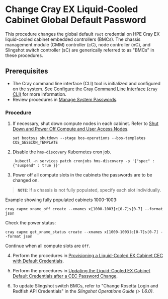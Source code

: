 # Change Cray EX Liquid-Cooled Cabinet Global Default Password

This procedure changes the global default `root` credential on HPE Cray EX liquid-cooled cabinet embedded controllers (BMCs). The chassis management module (CMM) controller (cC), node controller (nC), and Slingshot switch controller (sC) are generically referred to as "BMCs" in these procedures.

## Prerequisites

- The Cray command line interface (CLI) tool is initialized and configured on the system. See [Configure the Cray Command Line Interface (`cray` CLI)](../configure_cray_cli.md) for more information.
- Review procedures in [Manage System Passwords](Manage_System_Passwords.md).

### Procedure

1. If necessary, shut down compute nodes in each cabinet. Refer to [Shut Down and Power Off Compute and User Access Nodes](../power_management/Shut_Down_and_Power_Off_Compute_and_User_Access_Nodes.md).

   ```screen
   sat bootsys shutdown --stage bos-operations --bos-templates COS_SESSION_TEMPLATE
   ```

2. Disable the `hms-discovery` Kubernetes cron job.

   ```screen
    kubectl -n services patch cronjobs hms-discovery -p '{"spec" : {"suspend" : true }}'
    ```

3. Power off all compute slots in the cabinets the passwords are to be changed on.

  > **`NOTE`**: If a chassis is not fully populated, specify each slot individually.

   Example showing fully populated cabinets 1000-1003:

   ```screen
   cray capmc xname_off create --xnames x[1000-1003]c[0-7]s[0-7] --format json
   ```

   Check the power status:

   ```screen
   cray capmc get_xname_status create --xnames x[1000-1003]c[0-7]s[0-7] --format json
   ```

   Continue when all compute slots are `Off`.

4. Perform the procedures in [Provisioning a Liquid-Cooled EX Cabinet CEC with Default Credentials](Provisioning_a_Liquid-Cooled_EX_Cabinet_CEC_with_Default_Credentials.md).

5. Perform the procedures in [Updating the Liquid-Cooled EX Cabinet Default Credentials after a CEC Password Change](Updating_the_Liquid-Cooled_EX_Cabinet_Default_Credentials_after_a_CEC_Password_Change.md).

6. To update Slingshot switch BMCs, refer to "Change Rosetta Login and Redfish API Credentials" in the *Slingshot Operations Guide (> 1.6.0)*.

